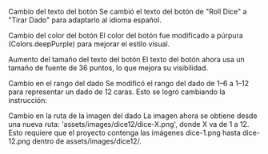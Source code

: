 Cambio del texto del botón
Se cambió el texto del botón de "Roll Dice" a "Tirar Dado" para adaptarlo al idioma español.


Cambio del color del botón
El color del botón fue modificado a púrpura (Colors.deepPurple) para mejorar el estilo visual.


Aumento del tamaño del texto del botón
El texto del botón ahora usa un tamaño de fuente de 36 puntos, lo que mejora su visibilidad.


Cambio en el rango del dado
Se modificó el rango del dado de 1–6 a 1–12 para representar un dado de 12 caras.
Esto se logró cambiando la instrucción:

Cambio en la ruta de la imagen del dado
La imagen ahora se obtiene desde una nueva ruta:
'assets/images/dice12/dice-X.png', donde X va de 1 a 12.
Esto requiere que el proyecto contenga las imágenes dice-1.png hasta dice-12.png dentro de assets/images/dice12/.
